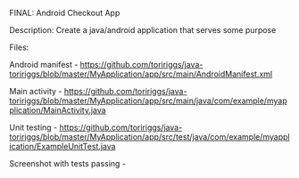 FINAL: Android Checkout App

Description: Create a java/android application that serves some purpose

Files:

Android manifest - https://github.com/toririggs/java-toririggs/blob/master/MyApplication/app/src/main/AndroidManifest.xml

Main activity - https://github.com/toririggs/java-toririggs/blob/master/MyApplication/app/src/main/java/com/example/myapplication/MainActivity.java

Unit testing - https://github.com/toririggs/java-toririggs/blob/master/MyApplication/app/src/test/java/com/example/myapplication/ExampleUnitTest.java

Screenshot with tests passing - 
